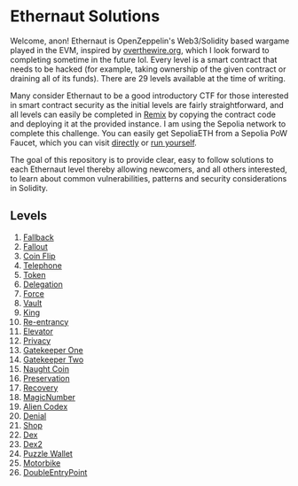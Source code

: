 # Ethernaut Solutions

Welcome, anon! Ethernaut is OpenZeppelin's Web3/Solidity based wargame played in the EVM, inspired by [overthewire.org](https://overthewire.org/wargames/), which I look forward to completing sometime in the future lol. Every level is a smart contract that needs to be hacked (for example, taking ownership of the given contract or draining all of its funds). There are 29 levels available at the time of writing.

Many consider Ethernaut to be a good introductory CTF for those interested in smart contract security as the initial levels are fairly straightforward, and all levels can easily be completed in [Remix](https://remix.ethereum.org) by copying the contract code and deploying it at the provided instance. I am using the Sepolia network to complete this challenge. You can easily get SepoliaETH from a Sepolia PoW Faucet, which you can visit [directly](https://sepolia-faucet.pk910.de/) or [run yourself](https://github.com/pk910/PoWFaucet).

The goal of this repository is to provide clear, easy to follow solutions to each Ethernaut level thereby allowing newcomers, and all others interested, to learn about common vulnerabilities, patterns and security considerations in Solidity.

## Levels
1. [Fallback](https://github.com/0xIchigo/ethernaut/blob/master/Fallback/Solution.md)
2. [Fallout](https://github.com/0xIchigo/ethernaut/blob/master/Fallout/Solution.md)
3. [Coin Flip](https://github.com/0xIchigo/ethernaut/blob/master/CoinFlip/Solution.md) 
4. [Telephone](https://github.com/0xIchigo/ethernaut/blob/master/Telephone/Solution.md)
5. [Token](https://github.com/0xIchigo/ethernaut/blob/master/Token/Solution.md)
6. [Delegation](https://github.com/0xIchigo/ethernaut/blob/master/Delegation/Solution.md)
7. [Force](https://github.com/0xIchigo/ethernaut/blob/master/Force/Solution.md)
8. [Vault](https://github.com/0xIchigo/ethernaut/blob/master/Vault/Solution.md)
9. [King](https://github.com/0xIchigo/Ethernaut/blob/master/King/Solution.md)
10. [Re-entrancy](https://github.com/0xIchigo/Ethernaut/blob/master/Re-entrancy/Solution.md)
11. [Elevator](https://github.com/0xIchigo/Ethernaut/blob/master/Elevator/Solution.md)
12. [Privacy](https://github.com/0xIchigo/Ethernaut/blob/master/Elevator/Solution.md)
13. [Gatekeeper One](https://github.com/0xIchigo/Ethernaut/blob/master/GatekeeperOne/Solution.md)
14. [Gatekeeper Two](https://github.com/0xIchigo/Ethernaut/blob/master/GatekeeperTwo/Solution.md)
15. [Naught Coin](https://github.com/0xIchigo/Ethernaut/blob/master/NaughtCoin/Solution.md)
16. [Preservation](https://github.com/0xIchigo/Ethernaut/blob/master/Preservation/Solution.md)
17. [Recovery](https://github.com/0xIchigo/Ethernaut/blob/master/Recovery/Solution.md)
18. [MagicNumber](https://github.com/0xIchigo/Ethernaut/blob/master/Recovery/Solution.md)
19. [Alien Codex](https://github.com/0xIchigo/Ethernaut/blob/master/AlienCodex/Solution.md)
20. [Denial](https://github.com/0xIchigo/Ethernaut/blob/master/Denial/Solution.md)
21. [Shop](https://github.com/0xIchigo/Ethernaut/blob/master/Shop/Solution.md)
22. [Dex](https://github.com/0xIchigo/Ethernaut/blob/master/Dex/Solution.md)
23. [Dex2](https://github.com/0xIchigo/Ethernaut/blob/master/Dex2/Solution.md)
24. [Puzzle Wallet](https://github.com/0xIchigo/Ethernaut/blob/master/PuzzleWallet/Solution.md)
25. [Motorbike](https://github.com/0xIchigo/Ethernaut/blob/master/Motorbike/Solution.md)
26. [DoubleEntryPoint](https://github.com/0xIchigo/Ethernaut/blob/master/DoubleEntryPoint/Solution.md)